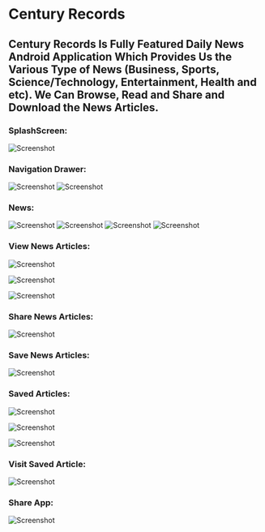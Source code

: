# Century Records

<h2>Century Records Is Fully Featured Daily News Android Application Which Provides Us the Various Type of News (Business, Sports, Science/Technology, Entertainment, Health and etc). 
We Can Browse, Read and Share and Download the News Articles.</h2>

<h3>SplashScreen: </h3>

![Screenshot](/screenshots/splash_screen.png)

<h3>Navigation Drawer: </h3>

![Screenshot](/screenshots/navigation_drawer_1.jpg)
![Screenshot](/screenshots/navigation_drawer_2.jpg)

<h3>News: </h3>

![Screenshot](/screenshots/general_news.jpg)
![Screenshot](/screenshots/cnn_news.jpg)
![Screenshot](/screenshots/fox_news.jpg)
![Screenshot](/screenshots/entertainment_news.jpg)

<h3>View News Articles: </h3>

![Screenshot](/screenshots/view_news_1.jpg)

![Screenshot](/screenshots/view_news_2.jpg)

![Screenshot](/screenshots/view_news_3.jpg)

<h3>Share News Articles: </h3>

![Screenshot](/screenshots/share_news.jpg)

<h3>Save News Articles: </h3>

![Screenshot](/screenshots/save_news.jpg)

<h3>Saved Articles: </h3>

![Screenshot](/screenshots/saved_news.jpg)

![Screenshot](/screenshots/saved_news_1.jpg)

![Screenshot](/screenshots/saved_news_2..jpg)

<h3>Visit Saved Article: </h3>

![Screenshot](/screenshots/visit_saved_news.jpg)

<h3>Share App: </h3>

![Screenshot](/screenshots/share_app.jpg)





